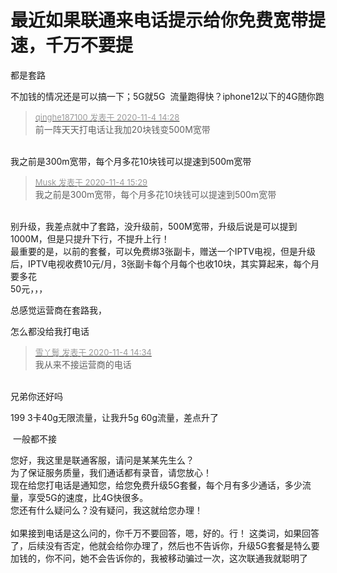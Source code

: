 # 最近如果联通来电话提示给你免费宽带提速，千万不要提


都是套路

不加钱的情况还是可以搞一下；5G就5G&nbsp;&nbsp;流量跑得快？iphone12以下的4G随你跑

<div class="quote"><blockquote><font size="2"><a href="https://www.hostloc.com/forum.php?mod=redirect&amp;goto=findpost&amp;pid=9401658&amp;ptid=762337" target="_blank"><font color="#999999">qinghe187100 发表于 2020-11-4 14:28</font></a></font><br />
前一阵天天打电话让我加20块钱变500M宽带</blockquote></div><br />
我之前是300m宽带，每个月多花10块钱可以提速到500m宽带<br />


<div class="quote"><blockquote><font size="2"><a href="https://www.hostloc.com/forum.php?mod=redirect&amp;goto=findpost&amp;pid=9401994&amp;ptid=762337" target="_blank"><font color="#999999">Musk 发表于 2020-11-4 15:29</font></a></font><br />
我之前是300m宽带，每个月多花10块钱可以提速到500m宽带</blockquote></div><br />
别升级，我差点就中了套路，没升级前，500M宽带，升级后说是可以提到1000M，但是只提升下行，不提升上行！<br />
最重要的是，以前的套餐，可以免费绑3张副卡，赠送一个IPTV电视，但是升级后，IPTV电视收费10元/月，3张副卡每个月每个也收10块，其实算起来，每个月要多花<br />
50元，，，

总感觉运营商在套路我，<img src="static/image/smiley/default/cry.gif" smilieid="4" border="0" alt="" /><img src="static/image/smiley/default/cry.gif" smilieid="4" border="0" alt="" />

怎么都没给我打电话

<div class="quote"><blockquote><font size="2"><a href="https://www.hostloc.com/forum.php?mod=redirect&amp;goto=findpost&amp;pid=9401706&amp;ptid=762337" target="_blank"><font color="#999999">雪丫鬟 发表于 2020-11-4 14:34</font></a></font><br />
我从来不接运营商的电话</blockquote></div><br />
兄弟你还好吗

199 3卡40g无限流量，让我升5g 60g流量，差点升了

<img src="static/image/smiley/default/lol.gif" smilieid="12" border="0" alt="" /> 一般都不接

您好，我这里是联通客服，请问是某某先生么？<br />
为了保证服务质量，我们通话都有录音，请您放心！<br />
现在给您打电话是通知您，给您免费升级5G套餐，每个月有多少通话，多少流量，享受5G的速度，比4G快很多。<br />
您还有什么疑问么？没有疑问，我这就给您办理！<br />
<br />
如果接到电话是这么问的，你千万不要回答，嗯，好的。行！ 这类词，如果回答了，后续没有否定，他就会给你办理了，然后也不告诉你，升级5G套餐是特么要加钱的，你不问，她不会告诉你的，我被移动骗过一次，这次联通我就聪明了<img src="static/image/smiley/default/lol.gif" smilieid="12" border="0" alt="" />
